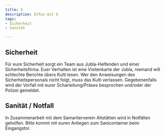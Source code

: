 ```yaml
---
title: S
description: Infos mit S
tags:
- Sicherheit
- Sanität

---
```

## Sicherheit
Für eure Sicherheit sorgt ein Team aus Jubla-Helfenden und einer Sicherheitsfirma. Euer Verhalten ist eine Visitenkarte der Jubla, niemand will schlechte Berichte übers Kulti lesen. Wer den Anweisungen des Sicherheitspersonals nicht folgt, muss das Kulti verlassen. Gegebenenfalls wird der Vorfall mit eurer Scharleitung/Präses besprochen und/oder der Polizei gemeldet.

## Sanität / Notfall
In Zusammenarbeit mit dem Samariterverein Altstätten wird in Notfällen geholfen. Bitte kommt mit euren Anliegen zum Sanicontainer beim Eingangstor.
